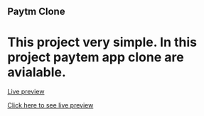 ## Paytm Clone

# This project very simple.  In this project paytem app clone are avialable.

[Live preview](./Screenshot.png)

[Click here to see live preview](https://kanchan-paytm-clone.netlify.app/)